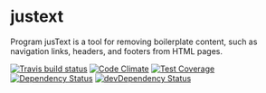 # justext

Program jusText is a tool for removing boilerplate content, such as navigation links, headers, and footers from HTML pages.

[![Travis build status](http://img.shields.io/travis/jellydn/justext.svg?style=flat)](https://travis-ci.org/jellydn/justext)
[![Code Climate](https://codeclimate.com/github/jellydn/justext/badges/gpa.svg)](https://codeclimate.com/github/jellydn/justext)
[![Test Coverage](https://codeclimate.com/github/jellydn/justext/badges/coverage.svg)](https://codeclimate.com/github/jellydn/justext)
[![Dependency Status](https://david-dm.org/jellydn/justext.svg)](https://david-dm.org/jellydn/justext)
[![devDependency Status](https://david-dm.org/jellydn/justext/dev-status.svg)](https://david-dm.org/jellydn/justext#info=devDependencies)
